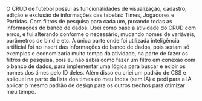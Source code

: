 O CRUD de futebol possui as funcionalidades de visualização, cadastro, edição e exclusão de informações das tabelas: Times, Jogadores e Partidas. Com filtros de pesquisa para cada um, 
puxando todas as informações do banco de dados. Usei como base a atividade do CRUD com erros, e fui alterando conforme o necessário, mudando nomes de variáveis, parâmetros de bind e etc.
A única parte onde foi utilizada inteligência artificial foi no insert das informações do banco de dados, pois seriam só exemplos e economizaria muito tempo da atividade, na parte de fazer
os filtros de pesquisa, pois eu não sabia como fazer um filtro em conexão com o banco de dados, para implementar uma lógica para buscar e exibir os nomes dos times pelo ID deles. Além disso eu criei um padrão de CSS e apliquei na parte da lista dos times do meu Index (sem IA) e pedi para a IA aplicar o mesmo padrão de design para os outros trechos para otimizar meu tempo.
